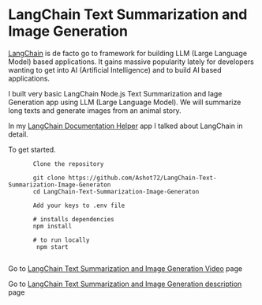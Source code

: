 # LangChain Text Summarization and Image Generation

 [LangChain](https://js.langchain.com/docs/) is de facto go to framework for building LLM (Large Language Model) based applications. It gains massive popularity lately for developers wanting to get into AI (Artificial Intelligence) and to build AI based applications. 

I built very basic LangChain Node.js Text Summarization and Iage Generation app using LLM (Large Language Model). We will summarize long texts and generate images from an animal story.

In my [LangChain Documentation Helper](https://github.com/Ashot72/LangChain-Documentation-Helper) app I talked about LangChain in detail.

To get started.
```
       Clone the repository

       git clone https://github.com/Ashot72/LangChain-Text-Summarization-Image-Generaton
       cd LangChain-Text-Summarization-Image-Generaton

       Add your keys to .env file
       
       # installs dependencies
       npm install

       # to run locally
        npm start
      
```

Go to [LangChain Text Summarization and Image Generation Video](https://youtu.be/7WcdW6EG2uY) page

Go to [LangChain Text Summarization and Image Generation description](https://ashot72.github.io/LangChain-Text-Summarization-Image-Generaton/doc.html) page

